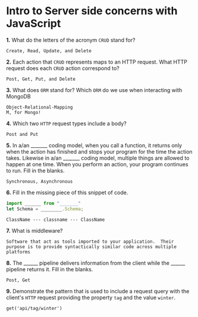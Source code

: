 # Intro to Server side concerns with JavaScript

**1.** What do the letters of the acronym `CRUD` stand for?
<!-- enter you answer in the space below -->
```
Create, Read, Update, and Delete
```
**2.** Each action that `CRUD` represents maps to an HTTP request. What HTTP request does each `CRUD` action correspond to?
<!-- enter you answer in the space below -->
```
Post, Get, Put, and Delete
```
**3.** What does `ORM` stand for? Which `ORM` do we use when interacting with MongoDB
<!-- enter you answer in the space below -->
```
Object-Relational-Mapping
M, for Mongo!
```
**4.** Which two `HTTP` request types include a body?
<!-- enter you answer in the space below -->
```
Post and Put
```
**5.** In a/an _______ coding model, when you call a function, it returns only when the action has finished and stops your program for the time the action takes. Likewise in a/an _______ coding model, multiple things are allowed to happen at one time. When you perform an action, your program continues to run.  Fill in the blanks.
<!-- enter you answer in the space below -->
```
Synchronous, Asynchronous
```

**6.** Fill in the missing piece of this snippet of code.
```js
import ______ from "_______"
let Schema = ________.Schema;
```
<!-- enter you answer in the space below -->
```
ClassName --- classname --- ClassName
```
**7.** What is middleware?
<!-- enter you answer in the space below -->
```
Software that act as tools imported to your application.  Their purpose is to provide syntactically similar code across multiple platforms
```
**8.** The ______ pipeline delivers information from the client while the ______ pipeline returns it. Fill in the blanks. 
<!-- enter you answer in the space below -->
```
Post, Get
```
**9.** 
Demonstrate the pattern that is used to include a request query with the client's `HTTP` request providing the property `tag` and the value `winter`.
<!-- enter you answer in the space below -->
```
get('api/tag/winter')
```